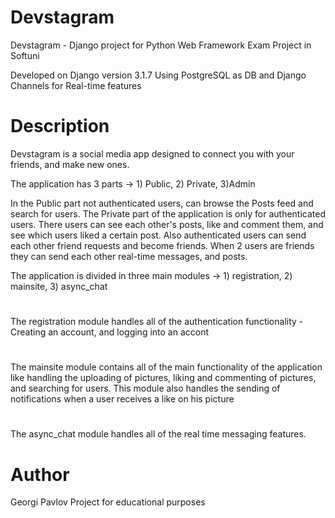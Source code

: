 # Devstagram

Devstagram - Django project for Python Web Framework Exam Project in Softuni

Developed on Django version 3.1.7
Using PostgreSQL as DB and Django Channels for Real-time features

# Description
Devstagram is a social media app designed to connect you with your friends, and make new ones.

The application has 3 parts -> 1) Public, 2) Private, 3)Admin

In the Public part not authenticated users, can browse the Posts feed and search for users.
The Private part of the application is only for authenticated users. There users can see each other's posts, like and comment them, and see which users liked a certain post.
Also authenticated users can send each other friend requests and become friends.
When 2 users are friends they can send each other real-time messages, and posts.

The application is divided in three main modules -> 1) registration, 2) mainsite, 3) async_chat
#
The registration module handles all of the authentication functionality - Creating an account, and logging into an accont
#
The mainsite module contains all of the main functionality of the application like handling the uploading of pictures, liking and commenting of pictures, and searching for users.
This module also handles the sending of notifications when a user receives a like on his picture
#
The async_chat module handles all of the real time messaging features.

# Author
Georgi Pavlov
Project for educational purposes
